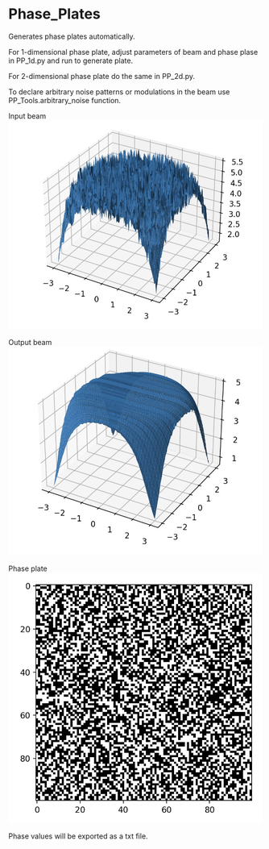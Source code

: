 # Phase_Plates

Generates phase plates automatically.

For 1-dimensional phase plate, adjust parameters of beam and phase plase in PP_1d.py and run to generate plate.

For 2-dimensional phase plate do the same in PP_2d.py.

To declare arbitrary noise patterns or modulations in the beam use PP_Tools.arbitrary_noise function.

Input beam
![Input beam](https://github.com/EliasFink122/Phase_Plates/blob/main/README_Pictures/input.jpg?raw=true)

Output beam
![Output beam](https://github.com/EliasFink122/Phase_Plates/blob/main/README_Pictures/output.jpg?raw=true)

Phase plate
![Phase plate](https://github.com/EliasFink122/Phase_Plates/blob/main/README_Pictures/phase_plate.jpg?raw=true)

Phase values will be exported as a txt file.